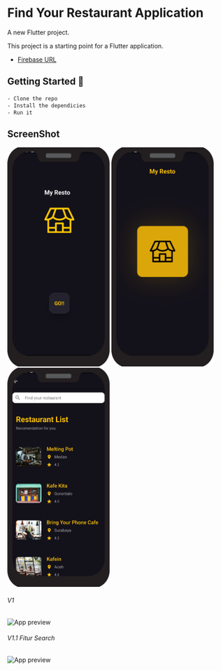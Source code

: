 # Find Your Restaurant Application

A new Flutter project.

This project is a starting point for a Flutter application.

- [Firebase URL](https://revaldo-356ae-default-rtdb.asia-southeast1.firebasedatabase.app/.json)

## Getting Started 🚀

```shell
- Clone the repo
- Install the dependicies
- Run it
```

## ScreenShot

<img src="doc/img/one.png" height="500em" />&nbsp;<img src="doc/img/two.png" height="500em" />&nbsp;<img src="doc/img/four.png" height="500em" />

###### V1
![App preview](doc/gif1.gif)

###### V1.1 Fitur Search
![App preview](doc/gif2.gif)

